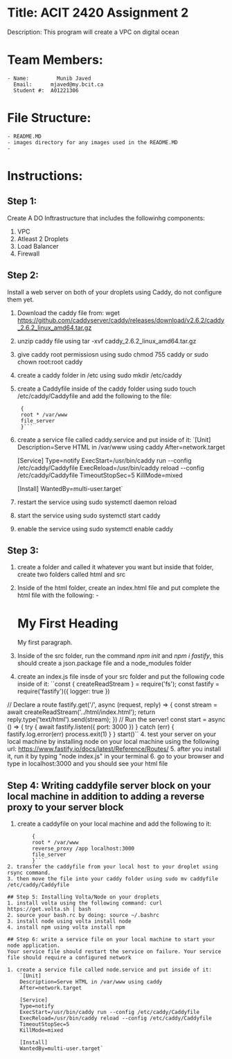 #   Title: ACIT 2420 Assignment 2

Description: This program will create a VPC on digital ocean

# Team Members: 
    - Name: 	    Munib Javed
      Email:      mjaved@my.bcit.ca
      Student #:  A01221306


# File Structure:
    - README.MD
    - images directory for any images used in the README.MD
    - 

# Instructions:

## Step 1:

Create A DO Inftrastructure that includes the followinhg components:
1. VPC
2. Atleast 2 Droplets
3. Load Balancer 
4. Firewall

## Step 2:
Install a web server on both of your droplets using Caddy, do not configure them yet.

1. Download the caddy file from: wget https://github.com/caddyserver/caddy/releases/download/v2.6.2/caddy_2.6.2_linux_amd64.tar.gz
2. unzip caddy file using tar -xvf caddy_2.6.2_linux_amd64.tar.gz
3. give caddy root permissiosn using sudo chmod 755 caddy or sudo chown root:root caddy
4. create  a caddy folder in /etc using sudo mkdir /etc/caddy
5. create a Caddyfile inside of the caddy folder using sudo touch /etc/caddy/Caddyfile and add the following to the file:
   ``` -http://143.244.181.177 
    {
	root * /var/www
	file_server
    }```
6. create a service file called caddy.service and put inside of it: 
    `[Unit]
    Description=Serve HTML in /var/www using caddy
    After=network.target

    [Service]
    Type=notify 
    ExecStart=/usr/bin/caddy run --config /etc/caddy/Caddyfile
    ExecReload=/usr/bin/caddy reload --config /etc/caddy/Caddyfile
    TimeoutStopSec=5
    KillMode=mixed

    [Install]
    WantedBy=multi-user.target`


7. restart the service using sudo systemctl daemon reload
8. start the service using sudo systemctl start caddy
9. enable the service using sudo systemctl enable caddy


## Step 3:
1. create a folder and called it whatever you want but inside that folder, create two folders called html and src
2. Inside of the html folder, create an index.html file and put complete the html file with the following:
    -<!DOCTYPE html>
    <html>
    <body>

    <h1>My First Heading</h1>
    <p>My first paragraph.</p>

    </body>
    </html>
3. Inside of the src folder, run the command *npm init* and *npm i fastify*, this should create a json.package file and a node_modules folder
4. create an index.js file insde of your src folder and put the following code inside of it:
    ``const { createReadStream } = require('fs');
       const fastify = require('fastify')({ logger: true })

// Declare a route
fastify.get('/', async (request, reply) => {
  const stream = await createReadStream('../html/index.html');
  return reply.type('text/html').send(stream);
})
// Run the server!
const start = async () => {
  try {
    await fastify.listen({ port: 3000 })
  } catch (err) {
    fastify.log.error(err)
    process.exit(1)
  }
}
start()``
4. test your server on your local machine by installing node on your local machine using the following url:
    https://www.fastify.io/docs/latest/Reference/Routes/
5. after you install it, run it by typing "node index.js" in your terminal
6. go to your browser and type in localhost:3000 and you should see your html file

## Step 4: Writing caddyfile server block on your local machine in addition to adding a reverse proxy to your server block
1. create a caddyfile on your local machine and add the following to it:
```http://143.244.181.177  
        {   
        root * /var/www
        reverse_proxy /app localhost:3000
        file_server
        }```
2. transfer the caddyfile from your local host to your droplet using rsync command. 
3. then move the file into your caddy folder using sudo mv caddyfile /etc/caddy/Caddyfile

## Step 5: Installing Volta/Node on your droplets
1. install volta using the following command: curl https://get.volta.sh | bash
2. source your bash.rc by doing: source ~/.bashrc
3. install node using volta install node
4. install npm using volta install npm

## Step 6: write a service file on your local machine to start your node application.
Your service file should restart the service on failure. Your service file should require a configured network

1. create a service file called node.service and put inside of it: 
    `[Unit]
    Description=Serve HTML in /var/www using caddy
    After=network.target

    [Service]
    Type=notify 
    ExecStart=/usr/bin/caddy run --config /etc/caddy/Caddyfile
    ExecReload=/usr/bin/caddy reload --config /etc/caddy/Caddyfile
    TimeoutStopSec=5
    KillMode=mixed

    [Install]
    WantedBy=multi-user.target`

